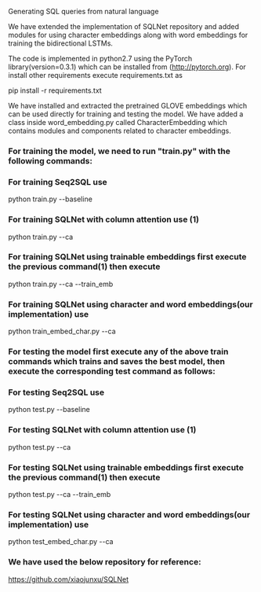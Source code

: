 Generating SQL queries from natural language

We have extended the implementation of SQLNet repository and added modules for using character embeddings along with word embeddings for training the bidirectional LSTMs.

The code is implemented in python2.7 using the PyTorch library(version=0.3.1) which can be installed from (http://pytorch.org). For install other requirements execute requirements.txt as

pip install -r requirements.txt

We have installed and extracted the pretrained GLOVE embeddings which can be used directly for training and testing the model. We have added a class inside word_embedding.py called CharacterEmbedding which contains modules and components related to character embeddings.

### For training the model, we need to run "train.py" with the following commands:

### For training Seq2SQL use 

python train.py --baseline

### For training SQLNet with column attention use (1)

python train.py --ca

### For training SQLNet using trainable embeddings first execute the previous command(1) then execute

python train.py --ca --train_emb

### For training SQLNet using character and word embeddings(our implementation) use

python train_embed_char.py --ca


### For testing the model first execute any of the above train commands which trains and saves the best model, then execute the corresponding test command as follows:

### For testing Seq2SQL use 

python test.py --baseline

### For testing SQLNet with column attention use (1)

python test.py --ca

### For testing SQLNet using trainable embeddings first execute the previous command(1) then execute

python test.py --ca --train_emb

### For testing SQLNet using character and word embeddings(our implementation) use

python test_embed_char.py --ca


### We have used the below repository for reference:
https://github.com/xiaojunxu/SQLNet
